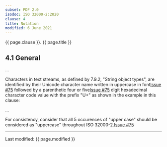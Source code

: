 ```yaml
---
subset: PDF 2.0
isodoc: ISO 32000-2:2020
clause: 4
title: Notation
modified: 6 June 2021
---
```


<link rel="stylesheet" href="../assets/iso-style.css">
<div class="isostyle">

<p class="fake-h1">{{ page.clause }}. {{ page.title }}</p>

<h2 id="H4.1">4.1 General</h2>

<p>...</p>

<p>
Characters in text streams, as defined by 7.9.2, "String object types", are identified by their Unicode character name written in uppercase <span class="deleted-text">in font<span class="deleted-tooltiptext"><a href="https://github.com/pdf-association/pdf-issues/issues/75" target="_blank">Issue #75</a></span></span> followed by a parenthetic four <span class="new-text">or five<span class="new-tooltiptext"><a href="https://github.com/pdf-association/pdf-issues/issues/75" target="_blank">Issue #75</a></span></span> digit hexadecimal character code value with the prefix "U+" as shown in the example in this clause:
</p>

<p>...</p>

<p>
<span class="new-text">For consistency, consider that all 5 occurences of "upper case" should be considered as "uppercase" throughout ISO 32000-2.<span class="new-tooltiptext"><a href="https://github.com/pdf-association/pdf-issues/issues/75" target="_blank">Issue #75</a></span></span>
</p>

</div>


<hr>
<p class="footnote">Last modified: {{ page.modified }}</p>
